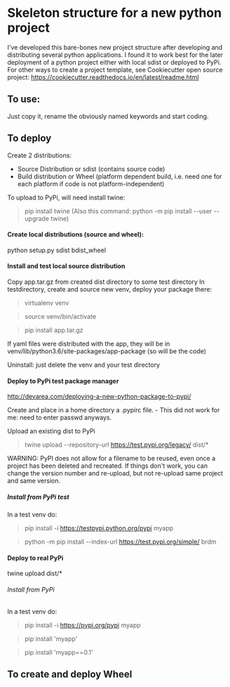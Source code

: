 # Skeleton structure for a new python project

I've developed this bare-bones new project structure after developing and distributing several python applications. 
I found it to work best for the later deployment of a python project either with local sdist or deployed to PyPi.
For other ways to create a project template, see Cookiecutter open source project: 
https://cookiecutter.readthedocs.io/en/latest/readme.html

## To use:
Just copy it, rename the obviously named keywords and start coding.

## To deploy
Create 2 distributions:
- Source Distribution or sdist (contains source code)
- Build distribution or Wheel (platform dependent build, i.e. need one for each platform if code is not platform-independent)

To upload to PyPi, will need install twine:
> pip install twine
(Also this command: python -m pip install --user --upgrade twine)

#### Create local distributions (source and wheel):
python setup.py sdist bdist_wheel

#### Install and test local source distribution
Copy app.tar.gz from created dist directory to some test directory
In testdirectory, create and source new venv, deploy your package there:

> virtualenv venv

> source venv/bin/activate

> pip install app.tar.gz

If yaml files were distributed with the app, they will be in venv/lib/python3.6/site-packages/app-package (so will be the code)

Uninstall: just delete the venv and your test directory

#### Deploy to PyPi test package manager
http://devarea.com/deploying-a-new-python-package-to-pypi/

Create and place in a home directory a .pypirc file. - This did not work for me: need to enter passwd anyways.

Upload an existing dist to PyPi
> twine upload --repository-url https://test.pypi.org/legacy/ dist/*

WARNING: PyPI does not allow for a filename to be reused, even once a project has been deleted and recreated. If things don't work, you can change the version number and re-upload, but not re-upload same project and same version.

##### Install from PyPi test
In a test venv do:

> pip install -i https://testpypi.python.org/pypi myapp

> python -m pip install --index-url https://test.pypi.org/simple/ brdm


#### Deploy to real PyPi

twine upload dist/*

###### Install from PyPi
In a test venv do:

> pip install -i https://pypi.org/pypi myapp

> pip install 'myapp'

> pip install 'myapp==0.1'


## To create and deploy Wheel